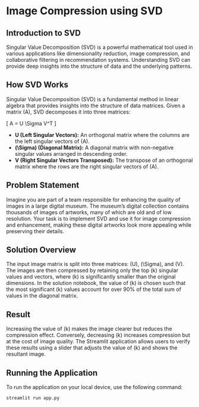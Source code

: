 # Image Compression using SVD

## Introduction to SVD
Singular Value Decomposition (SVD) is a powerful mathematical tool used in various applications like dimensionality reduction, image compression, and collaborative filtering in recommendation systems. Understanding SVD can provide deep insights into the structure of data and the underlying patterns.

## How SVD Works
Singular Value Decomposition (SVD) is a fundamental method in linear algebra that provides insights into the structure of data matrices. Given a matrix \(A\), SVD decomposes it into three matrices:

\[
A = U \Sigma V^T
\]

- **U (Left Singular Vectors):** An orthogonal matrix where the columns are the left singular vectors of \(A\).
- **\(\Sigma\) (Diagonal Matrix):** A diagonal matrix with non-negative singular values arranged in descending order.
- **V (Right Singular Vectors Transposed):** The transpose of an orthogonal matrix where the rows are the right singular vectors of \(A\).

## Problem Statement
Imagine you are part of a team responsible for enhancing the quality of images in a large digital museum. The museum’s digital collection contains thousands of images of artworks, many of which are old and of low resolution. Your task is to implement SVD and use it for image compression and enhancement, making these digital artworks look more appealing while preserving their details.

## Solution Overview
The input image matrix is split into three matrices: \(U\), \(\Sigma\), and \(V\). The images are then compressed by retaining only the top \(k\) singular values and vectors, where \(k\) is significantly smaller than the original dimensions. In the solution notebook, the value of \(k\) is chosen such that the most significant \(k\) values account for over 90% of the total sum of values in the diagonal matrix.

## Result
Increasing the value of \(k\) makes the image clearer but reduces the compression effect. Conversely, decreasing \(k\) increases compression but at the cost of image quality. The Streamlit application allows users to verify these results using a slider that adjusts the value of \(k\) and shows the resultant image.

## Running the Application
To run the application on your local device, use the following command:

```bash
streamlit run app.py
